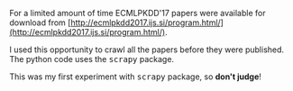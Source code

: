 For a limited amount of time ECMLPKDD'17 papers were available for download from [http://ecmlpkdd2017.ijs.si/program.html/](http://ecmlpkdd2017.ijs.si/program.html/).

I used this opportunity to crawl all the papers before they were published.
The python code uses the <tt>scrapy</tt> package.

This was my first experiment with <tt>scrapy</tt> package, so <b>don't judge</b>!


